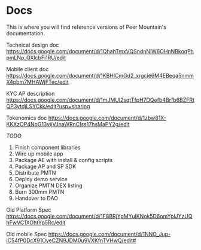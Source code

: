 # Docs
This is where you will find reference versions of Peer Mountain's documentation.

Technical design doc https://docs.google.com/document/d/1QhahTmxVQSndnNlW6OHnNBkoqPhpmLNp_QXlcbFi1RU/edit

Mobile client doc https://docs.google.com/document/d/1KBHlCmGd2_xrgcie6M4EBeqa5nmmX4pbm7MHAWjFTec/edit

KYC AP description https://docs.google.com/document/d/1mJMUl2sqtTfpH7DQefb4Brfb6BZFRtQP3ytdjLSYCkk/edit?usp=sharing

Tokenomics doc https://docs.google.com/document/d/1zbw81X-KKXzOP4NoG13vijVJnaWRnCIss17hsMaPY2g/edit

*TODO*
1. Finish component libraries
2. Wire up mobile app
3. Package AE with install & config scripts
4. Package AP and SP SDK
5. Distribute PMTN
6. Deploy demo service
7. Organize PMTN DEX listing
8. Burn 300mm PMTN
9. Handover to DAO


Old Platform Spec https://docs.google.com/document/d/1F8BRjYpMYuIKNok5D6omYplJYzUQhFwVC1XOhtYp5Rc/edit

Old mobile Spec https://docs.google.com/document/d/1NNO_Jup-iC54fP0DcX91OyeCZN9JDM0u9VXKfnTVHwQ/edit#
